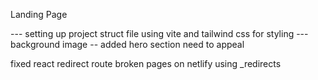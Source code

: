 Landing Page 

   --- setting up project struct file using vite and tailwind css for styling 
   --- background image 
   --  added hero section need to appeal 


   fixed react redirect route broken pages on netlify using _redirects 